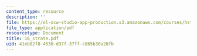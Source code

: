 ```yaml
---
content_type: resource
description: ''
file: https://ol-ocw-studio-app-production.s3.amazonaws.com/courses/hst-121-gastroenterology-fall-2005/41eb82f84530d37f37ffc865b30a20fb_16_strate.pdf
file_type: application/pdf
resourcetype: Document
title: 16_strate.pdf
uid: 41eb82f8-4530-d37f-37ff-c865b30a20fb
---
```


